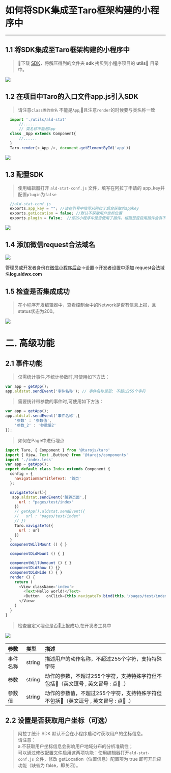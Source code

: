 # 如何将SDK集成至Taro框架构建的小程序中

---

## 1.1 将SDK集成至Taro框架构建的小程序中

 > 下载 [SDK](http://tongji.aldwx.com/tool/ald-stat.zip)，将解压得到的文件夹 **sdk** 拷贝到小程序项目的 **utils** 目录中。

![](assets/taro1.jpg)

## 1.2 在项目中Taro的入口文件app.js引入SDK

> 请注意`class类的命名` 不能是`App`,且注意`render`的时候要与类名称一致

```javascript
  import './utils/ald-stat'
      //......
      // 类名称不能是App
  class _App extends Component{
      //......
  }
  Taro.render(<_App />, document.getElementById('app'))

```

![](assets/taro2.jpg)

## 1.3 配置SDK

> 使用编辑器打开 `ald-stat-conf.js` 文件，填写在阿拉丁申请的 app\_key并配置`plugin`为`false`

```js
  //ald-stat-conf.js
  exports.app_key = ""; //请在引号中填写从阿拉丁后台获取的appkey
  exports.getLocation = false; //默认不获取用户坐标位置
  exports.plugin = false;  //您的小程序中是否使用了插件。根据是否启用插件会有不同的接入方式，请参考文档文档。
```
![](./assets//mpvueappkey.png)

## 1.4 添加微信request合法域名

![](./assets/request.gif)

管理员或开发者身份在[微信小程序后台](mp.weixin.com)→设置→开发者设置中添加 request合法域名**log.aldwx.com**

## 1.5 检查是否集成成功

> 在小程序开发编辑器中，查看控制台中的Network是否有信息上报，且status状态为200。

![](./assets/mpvuesdk3.png)

# 二. 高级功能


## 2.1 事件功能

> 仅需统计事件,不统计参数时,可使用如下方法：

```js
var app = getApp();
app.aldstat.sendEvent('事件名称'); // 事件名称规范: 不超过255个字符
```

> 需要统计带参数的事件时,可使用如下方法：

```js
var app = getApp();
app.aldstat.sendEvent('事件名称',{
	'参数' : '参数值',
	'参数_2' : '参数值2'
});

```

> 如何在Page中进行埋点


```js
import Taro, { Component } from '@tarojs/taro'
import { View, Text ,Button} from '@tarojs/components'
import './index.less'
var app = getApp();
export default class Index extends Component {
  config = {
    navigationBarTitleText: '首页'
  };

  navigateTo(url){
   app.aldstat.sendEvent('跳转页面',{
      url : "pages/test/index"
    })
    // getApp().aldstat.sendEvent({
    //   url : "pages/test/index"
    // })
    Taro.navigateTo({
      url : url
    })
  }
  componentWillMount () { }

  componentDidMount () { }

  componentWillUnmount () { }
  componentDidShow () {}
  componentDidHide () { }
  render () {
    return (
      <View className='index'>
        <Text>Hello world!</Text>
        <Button   onClick={this.navigateTo.bind(this,'/pages/test/index')}>123123</Button>
      </View>
    )
  }
}


```


> 检查自定义埋点是否上报成功,在开发者工具中

![](assets/taro3.jpg)


| 参数 | 类型 | 描述 |
| :--- | :--- | :--- |
| 事件名称 | string | 描述用户的动作名称，不超过255个字符，支持特殊字符 |
| 参数 | string | 动作的参数，不超过255个字符，支持特殊字符但不包括（英文逗号 , 英文冒号 : 点 .）  |
| 参数值 | string | 动作的参数值，不超过255个字符，支持特殊字符但不包括（英文逗号 , 英文冒号 : 点 .）  |


## 2.2 设置是否获取用户坐标（可选）

> 阿拉丁统计 SDK 默认不会在小程序启动时获取用户的坐标信息。<br>
> 请注意： <br>
> a.不获取用户坐标信息会影响用户地域分布的分析准确性；<br>
> 可以通过修改配置文件启用这两项功能：使用编辑器打开`ald-stat-conf.js` 文件，修改 getLocation（位置信息）配置项为 true 即可开启应功能（缺省为 false，即关闭）。




